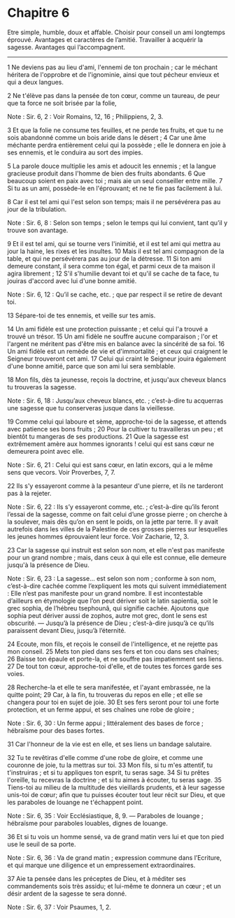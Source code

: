# Chapitre 6

Etre simple, humble, doux et affable.
Choisir pour conseil un ami longtemps éprouvé.
Avantages et caractères de l’amitié.
Travailler à acquérir la sagesse.
Avantages qui l’accompagnent.

***

1 Ne deviens pas au lieu d'ami, l'ennemi de ton prochain ; car le méchant héritera de l'opprobre et de l'ignominie, ainsi que tout pécheur envieux et qui a deux langues.


2 Ne t'élève pas dans la pensée de ton cœur, comme un taureau, de peur que ta force ne soit brisée par la folie,

<span class="bible-note">Note : </span> Sir. 6, 2 : Voir Romains, 12, 16 ; Philippiens, 2, 3.

3 Et que la folie ne consume tes feuilles, et ne perde tes fruits, et que tu ne sois abandonné comme un bois aride dans le désert ; 4 Car une âme méchante perdra entièrement celui qui la possède ; elle le donnera en joie à ses ennemis, et le conduira au sort des impies.


5 La parole douce multiplie les amis et adoucit les ennemis ; et la langue gracieuse produit dans l'homme de bien des fruits abondants. 6 Que beaucoup soient en paix avec toi ; mais aie un seul conseiller entre mille. 7 Si tu as un ami, possède-le en l'éprouvant; et ne te fie pas facilement à lui.


8 Car il est tel ami qui l'est selon son temps; mais il ne persévérera pas au jour de la tribulation.

<span class="bible-note">Note : </span> Sir. 6, 8 : Selon son temps ; selon le temps qui lui convient, tant qu’il y trouve son avantage.

9 Et il est tel ami, qui se tourne vers l'inimitié, et il est tel ami qui mettra au jour la haine, les rixes et les insultes. 10 Mais il est tel ami compagnon de la table, et qui ne persévérera pas au jour de la détresse. 11 Si ton ami demeure constant, il sera comme ton égal, et parmi ceux de ta maison il agira librement ; 12 S'il s'humilie devant toi et qu'il se cache de ta face, tu jouiras d'accord avec lui d'une bonne amitié.

<span class="bible-note">Note : </span> Sir. 6, 12 : Qu’il se cache, etc. ; que par respect il se retire de devant toi.

13 Sépare-toi de tes ennemis, et veille sur tes amis.


14 Un ami fidèle est une protection puissante ; et celui qui l'a trouvé a trouvé un trésor. 15 Un ami fidèle ne souffre aucune comparaison ; l'or et l'argent ne méritent pas d'être mis en balance avec la sincérité de sa foi. 16 Un ami fidèle est un remède de vie et d'immortalité ; et ceux qui craignent le Seigneur trouveront cet ami. 17 Celui qui craint le Seigneur jouira également d'une bonne amitié, parce que son ami lui sera semblable.


18 Mon fils, dès ta jeunesse, reçois la doctrine, et jusqu'aux cheveux blancs tu trouveras la sagesse.

<span class="bible-note">Note : </span> Sir. 6, 18 : Jusqu’aux cheveux blancs, etc. ; c’est-à-dire tu acquerras une sagesse que tu conserveras jusque dans la vieillesse.

19 Comme celui qui laboure et sème, approche-toi de la sagesse, et attends avec patience ses bons fruits ; 20 Pour la cultiver tu travailleras un peu ; et bientôt tu mangeras de ses productions. 21 Que la sagesse est extrêmement amère aux hommes ignorants ! celui qui est sans cœur ne demeurera point avec elle.

<span class="bible-note">Note : </span> Sir. 6, 21 : Celui qui est sans cœur, en latin excors, qui a le même sens que vecors. Voir Proverbes, 7, 7.

22 Ils s'y essayeront comme à la pesanteur d'une pierre, et ils ne tarderont pas à la rejeter.

<span class="bible-note">Note : </span> Sir. 6, 22 : Ils s’y essayeront comme, etc. ; c’est-à-dire qu’ils feront l’essai de la sagesse, comme on fait celui d’une grosse pierre ; on cherche à la soulever, mais dès qu’on en sent le poids, on la jette par terre. Il y avait autrefois dans les villes de la Palestine de ces grosses pierres sur lesquelles les jeunes hommes éprouvaient leur force. Voir Zacharie, 12, 3.


23 Car la sagesse qui instruit est selon son nom, et elle n'est pas manifeste pour un grand nombre ; mais, dans ceux à qui elle est connue, elle demeure jusqu'à la présence de Dieu.

<span class="bible-note">Note : </span> Sir. 6, 23 : La sagesse… est selon son nom ; conforme à son nom, c’est-à-dire cachée comme l’expliquent les mots qui suivent immédiatement : Elle n’est pas manifeste pour un grand nombre. Il est incontestable d’ailleurs en étymologie que l’on peut dériver soit le latin sapientia, soit le grec sophia, de l’hébreu tsephounâ, qui signifie cachée. Ajoutons que sophia peut dériver aussi de zophos, autre mot grec, dont le sens est obscurité. ― Jusqu’à la présence de Dieu ; c’est-à-dire jusqu’à ce qu’ils paraissent devant Dieu, jusqu’à l’éternité.

24 Ecoute, mon fils, et reçois le conseil de l'intelligence, et ne rejette pas mon conseil. 25 Mets ton pied dans ses fers et ton cou dans ses chaînes; 26 Baisse ton épaule et porte-la, et ne souffre pas impatiemment ses liens. 27 De tout ton cœur, approche-toi d'elle, et de toutes tes forces garde ses voies.


28 Recherche-la et elle te sera manifestée, et l'ayant embrassée, ne la quitte point; 29 Car, à la fin, tu trouveras du repos en elle ; et elle se changera pour toi en sujet de joie. 30 Et ses fers seront pour toi une forte protection, et un ferme appui, et ses chaînes une robe de gloire ;

<span class="bible-note">Note : </span> Sir. 6, 30 : Un ferme appui ; littéralement des bases de force ; hébraïsme pour des bases fortes.

31 Car l'honneur de la vie est en elle, et ses liens un bandage salutaire.


32 Tu te revêtiras d'elle comme d'une robe de gloire, et comme une couronne de joie, tu la mettras sur toi. 33 Mon fils, si tu m'es attentif, tu t'instruiras ; et si tu appliques ton esprit, tu seras sage. 34 Si tu prêtes l'oreille, tu recevras la doctrine ; et si tu aimes à écouter, tu seras sage. 35 Tiens-toi au milieu de la multitude des vieillards prudents, et à leur sagesse unis-toi de cœur; afin que tu puisses écouter tout leur récit sur Dieu, et que les paraboles de louange ne t'échappent point.

<span class="bible-note">Note : </span> Sir. 6, 35 : Voir Ecclésiastique, 8, 9. ― Paraboles de louange ; hébraïsme pour paraboles louables, dignes de louange.

36 Et si tu vois un homme sensé, va de grand matin vers lui et que ton pied use le seuil de sa porte.

<span class="bible-note">Note : </span> Sir. 6, 36 : Va de grand matin ; expression commune dans l’Ecriture, et qui marque une diligence et un empressement extraordinaires.

37 Aie ta pensée dans les préceptes de Dieu, et à méditer ses commandements sois très assidu; et lui-même te donnera un cœur ; et un désir ardent de la sagesse te sera donné.

<span class="bible-note">Note : </span> Sir. 6, 37 : Voir Psaumes, 1, 2.

